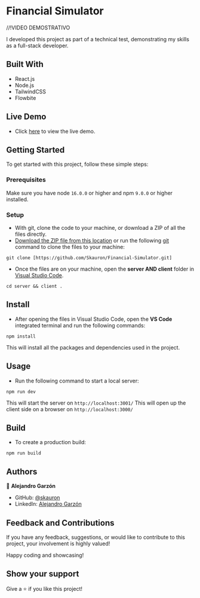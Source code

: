 # Financial Simulator

//!VIDEO DEMOSTRATIVO


I developed this project as part of a technical test, demonstrating my skills as a full-stack developer.

## Built With

- React.js
- Node.js
- TailwindCSS
- Flowbite

## Live Demo

- Click [here](xxxxxxxxxxxxxxxxxxxxx) to view the live demo.

## Getting Started

To get started with this project, follow these simple steps:

### Prerequisites

Make sure you have node `16.0.0` or higher and npm `9.0.0` or higher installed.

### Setup

- With git, clone the code to your machine, or download a ZIP of all the files directly.
- [Download the ZIP file from this location](https://github.com/shaqdeff/Portfolio-Template/archive/refs/heads/main.zip) or run the following [git](https://git-scm.com/) command to clone the files to your machine:

```
git clone [https://github.com/Skauron/Financial-Simulator.git]
```

- Once the files are on your machine, open the **server AND client** folder in [Visual Studio Code](https://code.visualstudio.com/download).

```
cd server && client .
```

## Install

- After opening the files in Visual Studio Code, open the **VS Code** integrated terminal and run the following commands:

```
npm install
```

This will install all the packages and dependencies used in the project.

## Usage

- Run the following command to start a local server:

```
npm run dev
```

This will start the server on `http://localhost:3001/`
This will open up the client side on a browser on `http://localhost:3000/`

## Build

- To create a production build:

```
npm run build
```

## Authors

👤 **Alejandro Garzón**

- GitHub: [@skauron](https://github.com/shaqdeff](https://github.com/Skauron))
- LinkedIn: [Alejandro Garzón](https://www.linkedin.com/in/alejandro-garz%C3%B3n-a19371207/)

## Feedback and Contributions

If you have any feedback, suggestions, or would like to contribute to this project, your involvement is highly valued!

Happy coding and showcasing!

## Show your support

Give a ⭐️ if you like this project!
